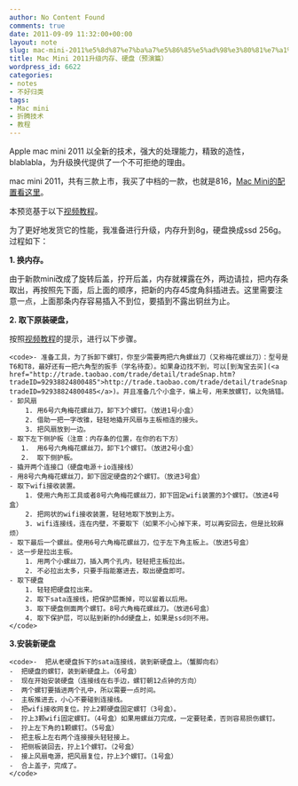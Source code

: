 ```yaml
---
author: No Content Found
comments: true
date: 2011-09-09 11:32:00+00:00
layout: note
slug: mac-mini-2011%e5%8d%87%e7%ba%a7%e5%86%85%e5%ad%98%e3%80%81%e7%a1%ac%e7%9b%98%ef%bc%88%e9%a2%84%e6%bc%94%e7%af%87%ef%bc%89
title: Mac Mini 2011升级内存、硬盘（预演篇）
wordpress_id: 6622
categories:
- notes
- 不好归类
tags:
- Mac mini
- 折腾技术
- 教程
---
```


Apple mac mini 2011 以全新的技术，强大的处理能力，精致的造性，blablabla，为升级换代提供了一个不可拒绝的理由。





mac mini 2011，共有三款上市，我买了中档的一款，也就是816，[Mac Mini的配置看这里](http://www.apple.com.cn/macmini/specs.html)。





本预览基于以下[视频教程](http://wangpei.info/post/9988596120/upgrading-replacing-the-hard-drive-in-a-2011-mac)。





为了更好地发货它的性能，我准备进行升级，内存升到8g，硬盘换成ssd 256g。过程如下：





**1. 换内存。**





由于新款mini改成了旋转后盖，拧开后盖，内存就裸露在外，两边请拉，把内存条取出，再按照先下面，后上面的顺序，把新的内存45度角斜插进去。这里需要注意一点，上面那条内存容易插入不到位，要插到不露出铜丝为止。





**2. 取下原装硬盘，**





按照[视频教程](http://wangpei.info/post/9988596120/upgrading-replacing-the-hard-drive-in-a-2011-mac)的提示，进行以下步骤。




    
    <code>- 准备工具，为了拆卸下螺钉，你至少需要两把六角螺丝刀（又称梅花螺丝刀）：型号是T6和T8，最好还有一把六角型的扳手（学名待查）。如果身边找不到，可以[到淘宝去买](<a href="http://trade.taobao.com/trade/detail/tradeSnap.htm?tradeID=92938824800485">http://trade.taobao.com/trade/detail/tradeSnap.htm?tradeID=92938824800485</a>)。并且准备几个小盒子，编上号，用来放螺钉，以免搞错。
    - 卸风扇
        1. 用6号六角梅花螺丝刀，卸下3个螺钉。（放进1号小盒）
        2. 借助一把一字改锥，轻轻地撬开风扇与主板相连的接头。
        3. 把风扇放到一边。
    - 取下左下侧护板（注意：内存条的位置，在你的右下方）
       1.  用6号六角梅花螺丝刀，卸下1个螺钉。（放进2号小盒）
       2.  取下侧护板。
    - 撬开两个连接口（硬盘电源＋io连接线）
    - 用8号六角梅花螺丝刀，卸下固定硬盘的2个螺钉。（放进3号盒）
    - 取下wifi接收装置。
        1. 使用六角形工具或者8号六角梅花螺丝刀，卸下固定wifi装置的3个螺钉。（放进4号盒）
        2. 把网状的wifi接收装置，轻轻地取下放到上方。
        3. wifi连接线，连在内壁，不要取下（如果不小心掉下来，可以再安回去，但是比较麻烦）
    - 取下最后一个螺丝。使用6号六角梅花螺丝刀，位于左下角主板上。（放进5号盒）
    - 这一步是拉出主板。
        1. 用两个小螺丝刀，插入两个孔内，轻轻把主板拉出。
        2. 不必拉出太多，只要手指能塞进去，取出硬盘即可。
    - 取下硬盘
        1. 轻轻把硬盘拉出来。
        2. 取下sata连接线，把保护层撕掉，可以留着以后用。
        3. 取下硬盘侧面两个螺钉。8号六角梅花螺丝刀。（放进6号盒）
        4. 取下保护层，可以贴到新的hdd硬盘上，如果是ssd则不用。
    </code>





**3.安装新硬盘**




    
    <code>-  把从老硬盘拆下的sata连接线，装到新硬盘上。（蟹脚向右）
    -  把硬盘的螺钉，装到新硬盘上。（6号盒）
    -  现在开始安装硬盘（连接线在右手边，螺钉朝12点钟的方向）
    -  两个螺钉要插进两个孔中，所以需要一点时间。
    -  主板推进去，小心不要碰到连接线。
    -  把wifi接收网复位。拧上2颗硬盘固定螺钉（3号盒）。
    -  拧上3颗wifi固定螺钉。（4号盒）如果用螺丝刀完成，一定要轻柔，否则容易损伤螺钉。
    -  拧上左下角的1颗螺钉。（5号盒）
    -  把主板上左右两个连接接头轻轻接上。
    -  把侧板装回去，拧上1个螺钉。（2号盒）
    -  接上风扇电源，把风扇复位，拧上3个螺钉。（1号盒）
    -  合上盖子，完成了。
    </code>
